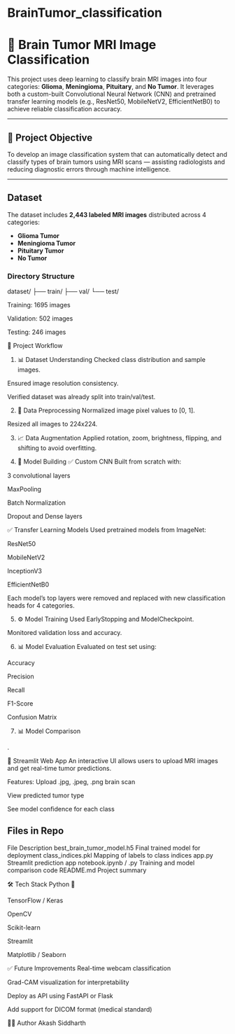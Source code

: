 # BrainTumor_classification

# 🧠 Brain Tumor MRI Image Classification

This project uses deep learning to classify brain MRI images into four categories: **Glioma**, **Meningioma**, **Pituitary**, and **No Tumor**. It leverages both a custom-built Convolutional Neural Network (CNN) and pretrained transfer learning models (e.g., ResNet50, MobileNetV2, EfficientNetB0) to achieve reliable classification accuracy.

---

## 📌 Project Objective

To develop an image classification system that can automatically detect and classify types of brain tumors using MRI scans — assisting radiologists and reducing diagnostic errors through machine intelligence.

---

## Dataset

The dataset includes **2,443 labeled MRI images** distributed across 4 categories:

- **Glioma Tumor**
- **Meningioma Tumor**
- **Pituitary Tumor**
- **No Tumor**

### Directory Structure

dataset/
├── train/
├── val/
└── test/

Training: 1695 images

Validation: 502 images

Testing: 246 images

🔄 Project Workflow
1. 📊 Dataset Understanding
Checked class distribution and sample images.

Ensured image resolution consistency.

Verified dataset was already split into train/val/test.

2. 🧼 Data Preprocessing
Normalized image pixel values to [0, 1].

Resized all images to 224x224.

3. 📈 Data Augmentation
Applied rotation, zoom, brightness, flipping, and shifting to avoid overfitting.

4. 🧠 Model Building
✅ Custom CNN
Built from scratch with:

3 convolutional layers

MaxPooling

Batch Normalization

Dropout and Dense layers

✅ Transfer Learning Models
Used pretrained models from ImageNet:

ResNet50

MobileNetV2

InceptionV3

EfficientNetB0

Each model’s top layers were removed and replaced with new classification heads for 4 categories.

5. ⚙️ Model Training
Used EarlyStopping and ModelCheckpoint.

Monitored validation loss and accuracy.

6. 📊 Model Evaluation
Evaluated on test set using:

Accuracy

Precision

Recall

F1-Score

Confusion Matrix

7. 📊 Model Comparison

.

🚀 Streamlit Web App
An interactive UI allows users to upload MRI images and get real-time tumor predictions.

Features:
Upload .jpg, .jpeg, .png brain scan

View predicted tumor type

See model confidence for each class

## Files in Repo
File	Description
best_brain_tumor_model.h5	Final trained model for deployment
class_indices.pkl	Mapping of labels to class indices
app.py	Streamlit prediction app
notebook.ipynb / .py	Training and model comparison code
README.md	Project summary

🛠️ Tech Stack
Python 🐍

TensorFlow / Keras

OpenCV

Scikit-learn

Streamlit

Matplotlib / Seaborn

✅ Future Improvements
Real-time webcam classification

Grad-CAM visualization for interpretability

Deploy as API using FastAPI or Flask

Add support for DICOM format (medical standard)

🙋‍♂️ Author
Akash Siddharth



